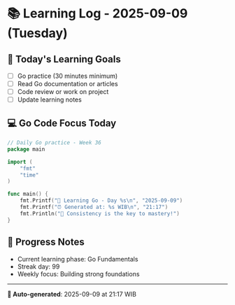 # 📚 Learning Log - 2025-09-09 (Tuesday)

## 🎯 Today's Learning Goals
- [ ] Go practice (30 minutes minimum)
- [ ] Read Go documentation or articles
- [ ] Code review or work on project
- [ ] Update learning notes

## 💻 Go Code Focus Today
```go
// Daily Go practice - Week 36
package main

import (
    "fmt"
    "time"
)

func main() {
    fmt.Printf("🚀 Learning Go - Day %s\n", "2025-09-09")
    fmt.Printf("⏰ Generated at: %s WIB\n", "21:17")
    fmt.Println("💪 Consistency is the key to mastery!")
}
```

## 🌟 Progress Notes
- Current learning phase: Go Fundamentals
- Streak day: 99
- Weekly focus: Building strong foundations

---
**🤖 Auto-generated**: 2025-09-09 at 21:17 WIB
